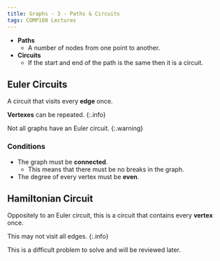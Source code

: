 ```yaml
---
title: Graphs - 3 - Paths & Circuits
tags: COMP108 Lectures
---
```

* **Paths**
	* A number of nodes from one point to another.
* **Circuits**
	* If the start and end of the path is the same then it is a circuit.
	
## Euler Circuits
A circuit that visits every **edge** once.

**Vertexes** can be repeated.
{:.info}

Not all graphs have an Euler circuit.
{:.warning}

### Conditions

* The graph must be **connected**.
	* This means that there must be no breaks in the graph.
* The degree of every vertex must be **even**.

## Hamiltonian Circuit
Oppositely to an Euler circuit, this is a circuit that contains every **vertex** once.

This may not visit all edges.
{:.info}

This is a difficult problem to solve and will be reviewed later.